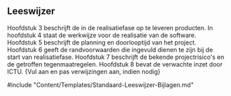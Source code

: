 ## Leeswijzer

Hoofdstuk 3 beschrijft de in de realisatiefase op te leveren producten. In hoofdstuk 4 staat de werkwijze voor de realisatie van de software. Hoofdstuk 5 beschrijft de planning en doorlooptijd van het project. Hoofdstuk 6 geeft de randvoorwaarden die ingevuld dienen te zijn bij de start van realisatiefase. Hoofdstuk 7 beschrijft de bekende projectrisico's en de getroffen tegenmaatregelen. Hoofdstuk 8 bevat de verwachte inzet door ICTU. {Vul aan en pas verwijzingen aan, indien nodig}

#include "Content/Templates/Standaard-Leeswijzer-Bijlagen.md"

